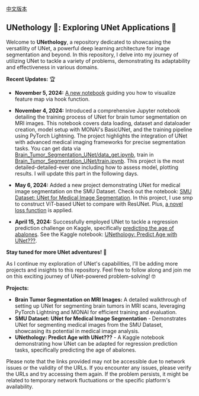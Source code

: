 [中文版本](README.zh.md)

## UNethology 🐚: Exploring UNet Applications 🧬

Welcome to **UNethology**, a repository dedicated to showcasing the versatility of UNet, a powerful deep learning architecture for image segmentation and beyond. In this repository, I delve into my journey of utilizing UNet to tackle a variety of problems, demonstrating its adaptability and effectiveness in various domains.

**Recent Updates:** 🏆

* **November 5, 2024:** [A new notebook](Brain_Tumor_Segmentation_UNet/how_to_visualize_features_map.ipynb) guiding you how to visualize feature map via hook function.

* **November 4, 2024:** Introduced a comprehensive Jupyter notebook detailing the training process of UNet for brain tumor segmentation on MRI images. This notebook covers data loading, dataset and dataloader creation, model setup with MONAI's BasicUNet, and the training pipeline using PyTorch Lightning. The project highlights the integration of UNet with advanced medical imaging frameworks for precise segmentation tasks. You can get data via [Brain_Tumor_Segmentation_UNet/data_get.ipynb](Brain_Tumor_Segmentation_UNet/data_get.ipynb), 
train in [Brain_Tumor_Segmentation_UNet/train.ipynb](Brain_Tumor_Segmentation_UNet/train.ipynb). This project is the most detailed-detailed-ever one including how to assess model, plotting results. I will update this part in the following days.
 
* **May 6, 2024:** Added a new project demonstrating UNet for medical image segmentation on the SMU Dataset. Check out the notebook: [SMU Dataset: UNet for Medical Image Segmentation](https://www.kaggle.com/code/liaoguoying/smu-dataset-dl-update-with-new-dataset). In this project, I use smp to construct ViT-based UNet to compare with ResUNet. Plus, [a novel loss function](https://github.com/lgy112112/DiceCELossWithKL) is applied.

* **April 15, 2024:** Successfully employed UNet to tackle a regression prediction challenge on Kaggle, specifically [predicting the age of abalones](https://www.kaggle.com/competitions/playground-series-s4e4). See the Kaggle notebook: [UNethology: Predict Age with UNet???](https://www.kaggle.com/code/liaoguoying/unethology-predict-age-with-unet).

**Stay tuned for more UNet adventures!** 🚀

As I continue my exploration of UNet's capabilities, I'll be adding more projects and insights to this repository. Feel free to follow along and join me on this exciting journey of UNet-powered problem-solving! 🤓

**Projects:**

* **Brain Tumor Segmentation on MRI Images:** A detailed walkthrough of setting up UNet for segmenting brain tumors in MRI scans, leveraging PyTorch Lightning and MONAI for efficient training and evaluation.
* **SMU Dataset: UNet for Medical Image Segmentation** - Demonstrates UNet for segmenting medical images from the SMU Dataset, showcasing its potential in medical image analysis.
* **UNethology: Predict Age with UNet???** - A Kaggle notebook demonstrating how UNet can be adapted for regression prediction tasks, specifically predicting the age of abalones.

Please note that the links provided may not be accessible due to network issues or the validity of the URLs. If you encounter any issues, please verify the URLs and try accessing them again. If the problem persists, it might be related to temporary network fluctuations or the specific platform's availability.

